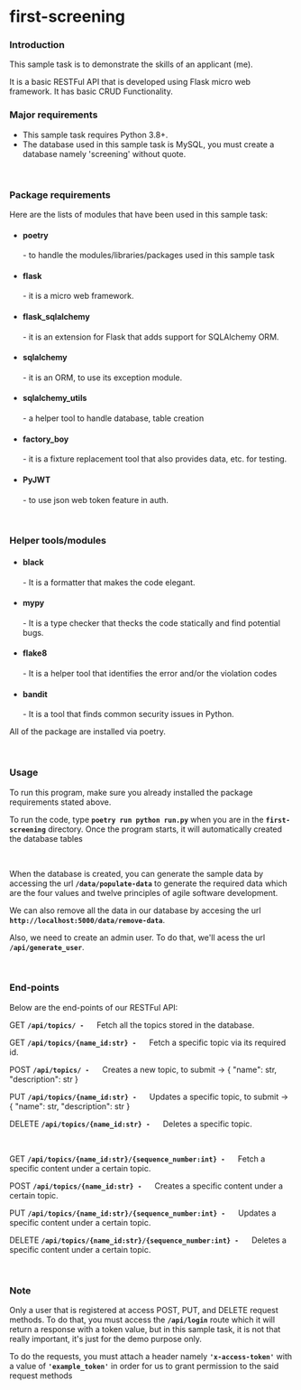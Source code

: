 # first-screening

<h3>Introduction</h3>
<p>This sample task is to demonstrate the skills of an applicant (me).</p>
<p>It is a basic RESTFul API that is developed using Flask micro web framework. It has basic CRUD Functionality.</p>

<h3>Major requirements</h3>
<ul>
  <li>This sample task requires Python 3.8+.</li>
  <li>The database used in this sample task is MySQL, you must create a database namely 'screening' without quote.</li>
</ul>


<br/>
<h3>Package requirements</h3>
<p>Here are the lists of modules that have been used in this sample task:</p>
<ul>
  <li><h4>poetry</h4> - to handle the modules/libraries/packages used in this sample task</li>
  <li><h4>flask</h4> - it is a micro web framework.</li>
  <li><h4>flask_sqlalchemy</h4> - it is an extension for Flask that adds support for SQLAlchemy ORM.</li>
  <li><h4>sqlalchemy</h4> - it is an ORM, to use its exception module.</li>
  <li><h4>sqlalchemy_utils</h4> - a helper tool to handle database, table creation</li>
  <li><h4>factory_boy</h4> - it is a fixture replacement tool that also provides data, etc. for testing.</li>
  <li><h4>PyJWT</h4> - to use json web token feature in auth.</li>
</ul>

<br/>
<h3>Helper tools/modules</h3>
<ul>
  <li><h4>black</h4> - It is a formatter that makes the code elegant.</li>
  <li><h4>mypy</h4> - It is a type checker that thecks the code statically and find potential bugs.</li>
  <li><h4>flake8</h4> - It is a helper tool that identifies the error and/or the violation codes </li>
  <li><h4>bandit</h4> - It is a tool that finds common security issues in Python.</li>
</ul>
<p>All of the package are installed via poetry.</p>
<br/>
<h3>Usage</h3>
<p>To run this program, make sure you already installed the package requirements stated above.</p>
<p>To run the code, type <strong><code>poetry run python run.py</code></strong> when you are in the <strong><code>first-screening</code></strong> directory. Once the program starts, it will automatically created the database tables</p>
<br/>
<p>When the database is created, you can generate the sample data by accessing the url <strong><code>/data/populate-data</code></strong> to generate the required data which are the four values and twelve principles of agile software development.</p>
<p>We can also remove all the data in our database by accesing the url <strong><code>http://localhost:5000/data/remove-data</code></strong>.</p> 
<p>Also, we need to create an admin user. To do that, we'll acess the url <strong><code>/api/generate_user</code></strong>.</p>

<br/>
<h3>End-points</h3>
<p>Below are the end-points of our RESTFul API:</p>
<p>GET <strong><code>/api/topics/ - </code></strong>&nbsp;&nbsp;&nbsp;&nbsp;Fetch all the topics stored in the database.</p>
<p>GET <strong><code>/api/topics/{name_id:str} - </code></strong>&nbsp;&nbsp;&nbsp;&nbsp;Fetch a specific topic via its required id.</p>
<p>POST <strong><code>/api/topics/ - </code></strong>&nbsp;&nbsp;&nbsp;&nbsp;Creates a new topic, to submit -> { "name": str, "description": str }</p>
<p>PUT <strong><code>/api/topics/{name_id:str} - </code></strong>&nbsp;&nbsp;&nbsp;&nbsp;Updates a specific topic, to submit -> { "name": str, "description": str }</p>
<p>DELETE <strong><code>/api/topics/{name_id:str} - </code></strong>&nbsp;&nbsp;&nbsp;&nbsp;Deletes a specific topic.</p>
<br/>
<p>GET <strong><code>/api/topics/{name_id:str}/{sequence_number:int} - </code></strong>&nbsp;&nbsp;&nbsp;&nbsp;Fetch a specific content under a certain topic.</p>
<p>POST <strong><code>/api/topics/{name_id:str} - </code></strong>&nbsp;&nbsp;&nbsp;&nbsp;Creates a specific content under a certain topic.</p>
<p>PUT <strong><code>/api/topics/{name_id:str}/{sequence_number:int} - </code></strong>&nbsp;&nbsp;&nbsp;&nbsp;Updates a specific content under a certain topic.</p>
<p>DELETE <strong><code>/api/topics/{name_id:str}/{sequence_number:int} - </code></strong>&nbsp;&nbsp;&nbsp;&nbsp;Deletes a specific content under a certain topic.</p>
<br/>
<h3>Note</h3>
<p>Only a user that is registered at access POST, PUT, and DELETE request methods. To do that, you must access the <strong><code>/api/login</code></strong> route which it will return a response with a token value, but in this sample task, it is not that really important, it's just for the demo purpose only.</p>
<p>To do the requests, you must attach a header namely <strong><code>'x-access-token'</code></strong> with a value of <strong><code>'example_token'</code></strong> in order for us to grant permission to the said request methods</p>
